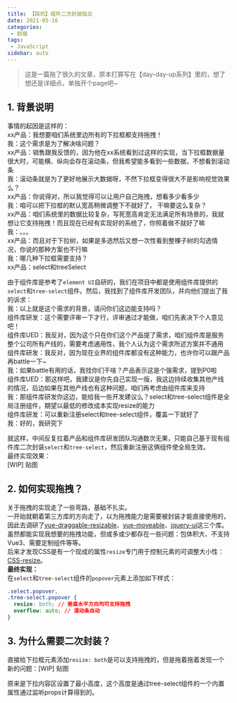 ```yaml
---
title: 【踩坑】组件二次封装指北
date: 2021-05-16
categories:
 - 前端
tags:
 - JavaScript
sidebar: auto
---  
```


> 这是一篇拖了很久的文章，原本打算写在【day-day-up系列】里的，想了想还是详细点，单独开个page吧~

## 1. 背景说明
事情的起因是这样的：  
  xx产品：我想要咱们系统里边所有的下拉框都支持拖拽！  
  我：这个需求是为了解决啥问题？  
  xx产品：销售跟我反馈的，因为他在xx系统看到过这样的实现，当下拉框数据量很大时，可能横、纵向会存在滚动条，但我希望能多看到一些数据，不想看到滚动条  
  我：滚动条就是为了更好地展示大数据呀，不然下拉框变得很大不是影响视觉效果么？  
  xx产品：你说得对，所以我觉得可以让用户自己拖拽，想看多少看多少  
  我：咱可以把下拉框的默认宽高稍微调整下不就好了， 干嘛要这么复杂？  
  xx产品：咱们系统里的数据比较复杂，写死宽高肯定无法满足所有场景的，我就想让它支持拖拽！而且现在已经有实现好的系统了，你照着做不就好了嘛  
  我：。。。  
  xx产品：而且对于下拉树，如果是多选然后又想一次性看到整棵子树的勾选情况，你说的那种方案也不行嘛  
  我：哪几种下拉框需要支持？  
  xx产品：select和treeSelect  

由于组件库是参考了`element UI`自研的，我们在项目中都是使用组件库提供的`select`和`tree-select`组件。然后，我找到了组件库开发团队，并向他们提出了我的诉求：  
  我：以上就是这个需求的背景，请问你们这边能支持吗？  
  组件库研发：这个需要评审一下才行，评审通过才能做，咱们先表决下个人意见吧！  
  组件库UED：我反对，因为这个只在你们这个产品提了需求，咱们组件库是服务整个公司所有产线的，需要考虑通用性，我个人认为这个需求所述方案并不通用  
  组件库研发：我反对，因为现在业界的组件库都没有这种能力，也许你可以跟产品再battle一下~  
  我：如果battle有用的话，我找你们干啥？产品表示这是个强需求，提到P0啦  
  组件库UED：那这样吧，我建议是你先自己实现一版，我这边持续收集其他产线的情况，后边如果在其他产线也有这种问题，咱们再考虑由组件库来支持  
  我：那组件库研发你这边，能给我一些开发建议么？select和tree-select组件是全局注册组件，期望以最低的修改成本实现resize的能力  
  组件库研发：可以重新注册select和tree-select组件，覆盖一下就好了  
  我：好的，我研究下  

就这样，中间反复拉着产品和组件库研发团队沟通数次无果，只能自己基于现有组件库二次封装`select`和`tree-select`，然后重新注册这俩组件使全局生效。  
最终实现效果：  
[WIP] 贴图

## 2. 如何实现拖拽？
关于拖拽的实现走了一些弯路，基础不扎实。  
一开始就朝着第三方库的方向走了，以为拖拽能力是需要被封装才能直接使用的，因此去调研了[vue-draggable-resizable](https://github.com/mauricius/vue-draggable-resizable)、[vue-moveable](https://github.com/daybrush/moveable/tree/master/packages/vue-moveable)、[jquery-ui](https://github.com/jquery/jquery-ui)这三个库。  
虽然都能实现我想要的拖拽功能，但或多或少都存在一些问题：包体积大、不支持Vue3、需要定制组件等等。  
后来才发现CSS是有一个现成的属性`resize`专门用于控制元素的可调整大小性：[CSS-resize](https://developer.mozilla.org/zh-CN/docs/Web/CSS/resize)。  
**最终实现：**    
在`select`和`tree-select`组件的`popover`元素上添加如下样式：  
```css
.select.popover,
.tree-select.popover {
  resize: both; // 垂直水平方向均可支持拖拽
  overflow: auto; // 滚动条自动
}
```

## 3. 为什么需要二次封装？
直接给下拉框元素添加`resize: both`是可以支持拖拽的，但是拖着拖着发现一个新的问题：[WIP] 贴图

原来是下拉内容区设置了最小高度，这个高度是通过tree-select组件的一个内置属性通过监听props计算得到的。



